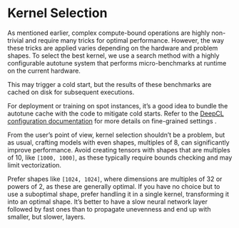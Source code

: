# Kernel Selection

As mentioned earlier, complex compute-bound operations are highly non-trivial and require many
tricks for optimal performance. However, the way these tricks are applied varies depending on the
hardware and problem shapes. To select the best kernel, we use a search method with a highly
configurable autotune system that performs micro-benchmarks at runtime on the current hardware.

This may trigger a cold start, but the results of these benchmarks are cached on disk for subsequent
executions.

For deployment or training on spot instances, it’s a good idea to bundle the autotune cache with the
code to mitigate cold starts. Refer to the
[DeepCL configuration documentation](https://deepcode.dev/books/deepcl/advanced-usage/config.html) for
more details on fine-grained settings .

From the user’s point of view, kernel selection shouldn’t be a problem, but as usual, crafting
models with even shapes, multiples of 8, can significantly improve performance. Avoid creating
tensors with shapes that are multiples of 10, like `[1000, 1000]`, as these typically require bounds
checking and may limit vectorization.

Prefer shapes like `[1024, 1024]`, where dimensions are multiples of 32 or powers of 2, as these are
generally optimal. If you have no choice but to use a suboptimal shape, prefer handling it in a
single kernel, transforming it into an optimal shape. It’s better to have a slow neural network
layer followed by fast ones than to propagate unevenness and end up with smaller, but slower,
layers.
